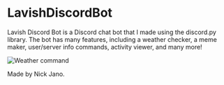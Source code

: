# LavishDiscordBot
Lavish Discord Bot is a Discord chat bot that I made using the discord.py library. The bot has many features, including a weather checker, a meme maker, user/server info commands, activity viewer, and many more!

![Weather command](https://prnt.sc/U8tsTZQw8pPy)


Made by Nick Jano.

